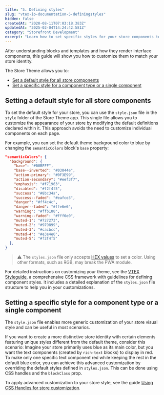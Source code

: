 ```yaml
---
title: "5. Defining styles"
slug: "vtex-io-documentation-5-definingstyles"
hidden: false
createdAt: "2020-08-11T07:03:18.383Z"
updatedAt: "2025-02-04T14:24:42.581Z"
category: "Storefront Development"
excerpt: "Learn how to set specific styles for your store components to enhance your store's user experience."
---
```


After understanding blocks and templates and how they render interface components, this guide will show you how to customize them to match your store identity.

The Store Theme allows you to:

- [Set a default style for all store components](#setting-a-default-style-for-all-store-components)
- [Set a specific style for a component type or a single component](#setting-a-specific-style-for-a-component-type-or-a-single-component)

## Setting a default style for all store components

To set the default style for your store, you can use the `style.json` file in the `style` folder of the Store Theme app. This single file allows you to customize the appearance of your store by modifying the default definitions declared within it. This approach avoids the need to customize individual components on each page.

For example, you can set the default theme background color to blue by changing the `semanticColors` block's `base` property:

```json
"semanticColors": {
  "background": {
    "base": "#00BFFF",
    "base--inverted": "#03044e",
    "action-primary": "#0F3E99",
    "action-secondary": "#eef3f7",
    "emphasis": "#f71963",
    "disabled": "#f2f4f5",
    "success": "#8bc34a",
    "success--faded": "#eafce3",
    "danger": "#ff4c4c",
    "danger--faded": "#ffe6e6",
    "warning": "#ffb100",
    "warning--faded": "#fff6e0",
    "muted-1": "#727273",
    "muted-2": "#979899",
    "muted-3": "#cacbcc",
    "muted-4": "#e3e4e6",
    "muted-5": "#f2f4f5"
  },
}
```

> ⚠ The `styles.json` file only accepts [HEX values](https://www.w3schools.com/html/html_colors_hex.asp) to set a color. Using other formats, such as RGB, may break the PWA module.

For detailed instructions on customizing your theme, see the [VTEX Styleguide](https://styleguide.vtex.com/#/Styles), a comprehensive CSS framework with guidelines for defining component styles. It includes a detailed explanation of the `styles.json` file structure to help you in your customizations.

## Setting a specific style for a component type or a single component

The `style.json` file enables more generic customization of your store visual style and can be useful in most scenarios.

If you want to create a more distinctive store identity with certain elements featuring unique styles different from the default theme, consider this scenario: Imagine your store primarily uses blue as its main color, but you want the text components (created by `rich-text` blocks) to display in red. To make only one specific text component red while keeping the rest in the default blue color, you can achieve this advanced customization by overriding the default styles defined in `styles.json`. This can be done using CSS handles and the `blockClass` prop.

To apply advanced customization to your store style, see the guide [Using CSS Handles for store customization](https://developers.vtex.com/docs/guides/vtex-io-documentation-using-css-handles-for-store-customization/).
